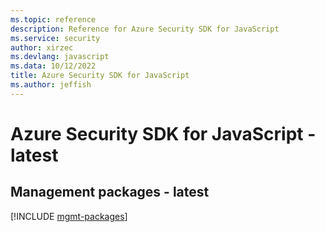 ```yaml
---
ms.topic: reference
description: Reference for Azure Security SDK for JavaScript
ms.service: security
author: xirzec
ms.devlang: javascript
ms.data: 10/12/2022
title: Azure Security SDK for JavaScript
ms.author: jeffish
---
```

# Azure Security SDK for JavaScript - latest

## Management packages - latest
[!INCLUDE [mgmt-packages](security-mgmt-index.md)]